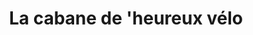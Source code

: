 ---
title: "La cabane de 'heureux vélo"
url: /montreuil-bellay/la-cabane-de-heureux-velo/
shop: vélo
---